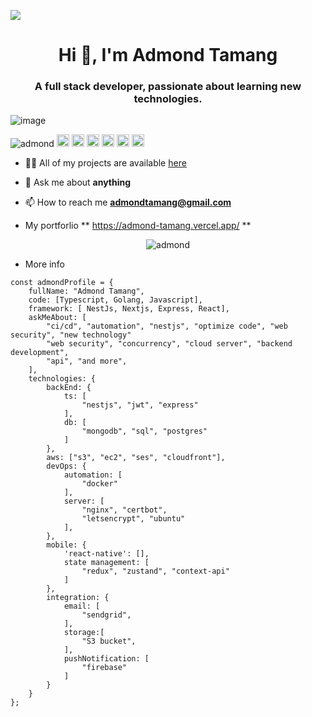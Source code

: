 ![](https://komarev.com/ghpvc/?username=admondtamang)

<h1 align="center">Hi 👋, I'm Admond Tamang </h1>
<h3 align="center"> A full stack developer, passionate about learning new technologies.  </h3>

![image](https://github.com/saadeghi/saadeghi/blob/master/dino.gif)

<p align="left">
<img src="https://komarev.com/ghpvc/?username=admondtamang" alt="admond" />
  <img src="https://img.icons8.com/color/48/000000/git.png" alt="git" width="20" height="20"/> 
  <img src="https://img.icons8.com/color/48/000000/react-native.png" alt="react" width="20" height="20"/> 
  <img src="https://img.icons8.com/color/48/000000/intellij-idea.png" alt="II" width="20" height="20"/> 
  <img src="https://img.icons8.com/color/48/000000/c-sharp-logo.png"  alt="II" width="20" height="20"/>
  <img src="https://img.icons8.com/color/48/000000/azure-1.png" alt="azure" witdth="20" height="20"/>
  <img src="https://img.icons8.com/color/48/000000/nodejs.png" alt="nodejs" width="20" height="20"/></p>

- 👨‍💻 All of my projects are available  [here](https://github.com/admondtamang?tab=repositories)

- 💬 Ask me about **anything**

- 📫 How to reach me **admondtamang@gmail.com**

- My portforlio ** https://admond-tamang.vercel.app/ **

<p align="center"> 
  <img src="https://github-readme-stats.vercel.app/api?username=admondtamang&show_icons=true" alt="admond" />
 </p>

- More info
```
const admondProfile = {
    fullName: "Admond Tamang",
    code: [Typescript, Golang, Javascript],
    framework: [ NestJs, Nextjs, Express, React],
    askMeAbout: [
        "ci/cd", "automation", "nestjs", "optimize code", "web security", "new technology"
        "web security", "concurrency", "cloud server", "backend development",
        "api", "and more",
    ],
    technologies: {
        backEnd: {
            ts: [
                "nestjs", "jwt", "express"
            ],
            db: [
                "mongodb", "sql", "postgres"
            ]
        },
        aws: ["s3", "ec2", "ses", "cloudfront"],
        devOps: {
            automation: [
                "docker"
            ],
            server: [
                "nginx", "certbot",
                "letsencrypt", "ubuntu"
            ],
        },
        mobile: {
            'react-native': [],
            state management: [
                "redux", "zustand", "context-api"
            ]
        },
        integration: {
            email: [
                "sendgrid", 
            ],
            storage:[
                "S3 bucket",
            ],
            pushNotification: [
                "firebase"
            ]
        }
    }
};
```
